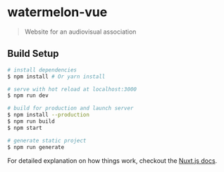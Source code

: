 # watermelon-vue

> Website for an audiovisual association

## Build Setup

``` bash
# install dependencies
$ npm install # Or yarn install

# serve with hot reload at localhost:3000
$ npm run dev

# build for production and launch server
$ npm install --production
$ npm run build
$ npm start

# generate static project
$ npm run generate
```

For detailed explanation on how things work, checkout the [Nuxt.js docs](https://github.com/nuxt/nuxt.js).

